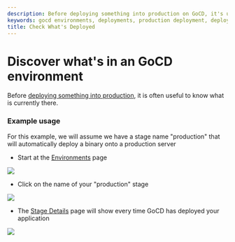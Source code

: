 ```yaml
---
description: Before deploying something into production on GoCD, it's useful to understand what is currently there.
keywords: gocd environments, deployments, production deployment, deploy to environment, deploy application
title: Check What's Deployed
---
```



# Discover what's in an GoCD environment

Before [deploying something into production](rm_deploy_to_environment.html), it is often useful to know what is currently there.

### Example usage

For this example, we will assume we have a stage name "production" that will automatically deploy a binary onto a production server

-   Start at the [Environments](../navigation/environments_page.html) page

![](../../images/topnav_environments.png)

-   Click on the name of your "production" stage

![](../../images/2_click_stage_activity.png)

-   The [Stage Details](../navigation/stage_details_page.html) page will show every time GoCD has deployed your application

![](../../images/3_stage_activity.png)
